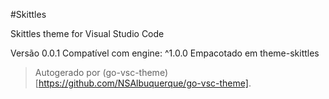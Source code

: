 #Skittles

Skittles theme for Visual Studio Code

Versão 0.0.1
Compatível com engine: ^1.0.0
Empacotado em theme-skittles

> Autogerado por (go-vsc-theme)[https://github.com/NSAlbuquerque/go-vsc-theme].